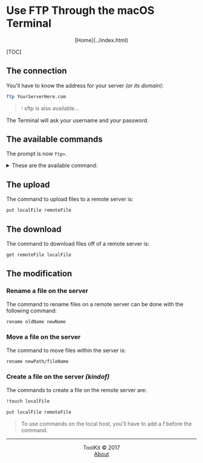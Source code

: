 # Use FTP Through the macOS Terminal
<center>[Home](../index.html)</center>

[TOC]

## The connection
You'll have to know the address for your server _(or its domain)_:
```bash
ftp YourServerHere.com
```
> ❕ sftp is also available...

The Terminal will ask your username and your password.

## The available commands
The prompt is now ```ftp>```.  

<details><summary>These are the available command:</summary>

- The basics:
    - ```ls```, to list the files and directories in the current directory

    - ```cd```, to change of directory

    - ```quit```, to end your ftp session 

- The upload:
    - ```put```, to upload a file to the server

    - ```mput```, to upload multiple files on the server

- The download:
    - ```get```, to download a file from the server

    - ```mget```, to download multiple files on the server

- The modification:
    - ```mkdir```, to create a new folder

    - ```rename```, to rename/move a file

    - ```delete```, to delete a file
    > You'll have to use ```rm``` if you're using SFTP

    - ```!touch```, to create a file
</details>

## The upload

The command to upload files to a remote server is:

```bash
put localFile remoteFile
```

## The download

The command to download files off of a remote server is:

```bash
get remoteFile localFile
```

## The modification

### Rename a file on the server

The command to rename files on a remote server can be done with the following command:

```bash
rename oldName newName
```

### Move a file on the server

The command to move files within the server is:

```bash
rename newPath/fileName
```

### Create a file on the server _(kindof)_

The commands to create a file on the remote server are:

```bash
!touch localFile

put localFile remoteFile
```

> To use commands on the local host, you'll have to add a _**!**_ before the command.


***

<center>ToolKit © <!--[if IE 8]>2017<![endif]--><!--[if !IE 8]> -->2017 <span id="currentYear"></span><!-- <![endif]--></center><center><a href="https://alexandre-ducobu.com/En">About</a> </center>
